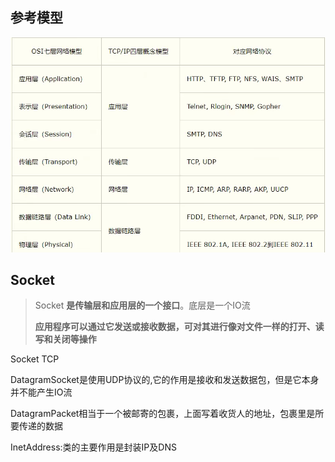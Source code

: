 ##  参考模型

![](./image/wl1.png)

## Socket 

>  Socket **是传输层和应用层的一个接口**。底层是一个IO流
>
>  **应用程序可以通过它发送或接收数据，可对其进行像对文件一样的打开、读写和关闭等操作**

Socket TCP

DatagramSocket是使用UDP协议的,它的作用是接收和发送数据包，但是它本身并不能产生IO流

DatagramPacket相当于一个被邮寄的包裹，上面写着收货人的地址，包裹里是所要传递的数据

InetAddress:类的主要作用是封装IP及DNS